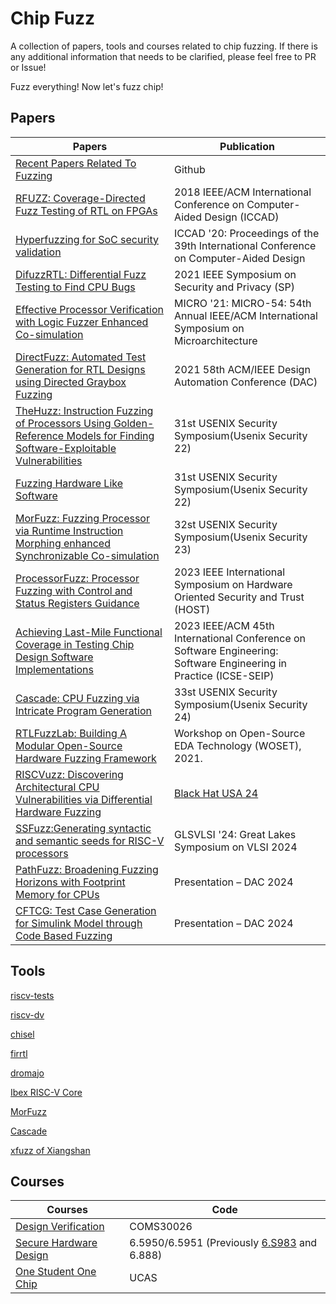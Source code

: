 # Chip Fuzz

A collection of papers, tools and courses related to chip fuzzing. If there is any additional information that needs to be clarified, please feel free to PR or Issue!

Fuzz everything! Now let's fuzz chip!

## Papers
| Papers| Publication |
| --- | --- |
| [Recent Papers Related To Fuzzing](https://github.com/wcventure/FuzzingPaper)  | Github  |
| [RFUZZ: Coverage-Directed Fuzz Testing of RTL on FPGAs](https://dl.acm.org/doi/10.1145/3240765.3240842) | 2018 IEEE/ACM International Conference on Computer-Aided Design (ICCAD)|
| [Hyperfuzzing for SoC security validation](https://dl.acm.org/doi/10.1145/3400302.3415709) |  ICCAD '20: Proceedings of the 39th International Conference on Computer-Aided Design  |
| [DifuzzRTL: Differential Fuzz Testing to Find CPU Bugs](https://ieeexplore.ieee.org/document/9519470) | 2021 IEEE Symposium on Security and Privacy (SP) |
| [Effective Processor Verification with Logic Fuzzer Enhanced Co-simulation](https://dl.acm.org/doi/10.1145/3466752.3480092) |  MICRO '21: MICRO-54: 54th Annual IEEE/ACM International Symposium on Microarchitecture |
| [DirectFuzz: Automated Test Generation for RTL Designs using Directed Graybox Fuzzing](https://ieeexplore.ieee.org/document/9586289/) |  2021 58th ACM/IEEE Design Automation Conference (DAC)  |
| [TheHuzz: Instruction Fuzzing of Processors Using Golden-Reference Models for Finding Software-Exploitable Vulnerabilities](https://www.usenix.org/conference/usenixsecurity22/presentation/kande) |   31st USENIX Security Symposium(Usenix Security 22)  |
| [Fuzzing Hardware Like Software](https://www.usenix.org/conference/usenixsecurity22/presentation/trippel) |  31st USENIX Security Symposium(Usenix Security 22)  |
| [MorFuzz: Fuzzing Processor via Runtime Instruction Morphing enhanced Synchronizable Co-simulation](https://www.usenix.org/conference/usenixsecurity23/presentation/xu-jinyan) |  32st USENIX Security Symposium(Usenix Security 23)  |
| [ProcessorFuzz: Processor Fuzzing with Control and Status Registers Guidance](https://ieeexplore.ieee.org/document/10133714) |  2023 IEEE International Symposium on Hardware Oriented Security and Trust (HOST)  |
| [Achieving Last-Mile Functional Coverage in Testing Chip Design Software Implementations](https://ieeexplore.ieee.org/document/10172806) |  2023 IEEE/ACM 45th International Conference on Software Engineering: Software Engineering in Practice (ICSE-SEIP)  |
| [Cascade: CPU Fuzzing via Intricate Program Generation](https://comsec.ethz.ch/research/hardware-design-security/cascade-cpu-fuzzing-via-intricate-program-generation/) | 33st USENIX Security Symposium(Usenix Security 24)   |
| [RTLFuzzLab: Building A Modular Open-Source Hardware Fuzzing Framework](https://woset-workshop.github.io/PDFs/2021/a10.pdf) |  Workshop on Open-Source EDA Technology (WOSET), 2021.  |
| [RISCVuzz: Discovering Architectural CPU Vulnerabilities via Differential Hardware Fuzzing](https://ghostwriteattack.com/) |  [Black Hat USA 24](https://www.blackhat.com/us-24/briefings/schedule/index.html#arbitrary-data-manipulation-and-leakage-with-cpu-zero-day-bugs-on-risc-v-38293)  |
| [SSFuzz:Generating syntactic and semantic seeds for RISC-V processors](https://dl.acm.org/doi/10.1145/3649476.3658712) |  GLSVLSI '24: Great Lakes Symposium on VLSI 2024  |
| [PathFuzz: Broadening Fuzzing Horizons with Footprint Memory for CPUs](https://61dac.conference-program.com/presentation/?id=RESEARCH419&sess=sess136) |  Presentation – DAC 2024  |
| [CFTCG: Test Case Generation for Simulink Model through Code Based Fuzzing](http://www.wingtecher.com/themes/WingTecherResearch/assets/papers/paper_from_24/CFTCG_DAC24.pdf) |  Presentation – DAC 2024   |
<!-- 
| []() |    |
| []() |    | -->

## Tools

[riscv-tests](https://github.com/riscv-software-src/riscv-tests) 

[riscv-dv](https://github.com/chipsalliance/riscv-dv) 

[chisel](https://github.com/chipsalliance/chisel) 

[firrtl](https://github.com/chipsalliance/firrtl) 

[dromajo](https://github.com/chipsalliance/dromajo) 

[Ibex RISC-V Core](https://github.com/lowRISC/ibex) 

[MorFuzz](https://github.com/sycuricon/MorFuzz)

[Cascade](https://github.com/comsec-group/cascade-artifacts)

[xfuzz of Xiangshan](https://github.com/OpenXiangShan/xfuzz) 


<!--
[]() 
-->


## Courses
|  Courses  |  Code  |
|-------|-------|
| [Design Verification](https://uobdv.github.io/Design-Verification/) | COMS30026 |
| [Secure Hardware Design](https://shd.mit.edu/2024/) | 6.5950/6.5951 (Previously [6.S983](csg.csail.mit.edu/6.S983/) and 6.888) |
| [One Student One Chip](https://ysyx.oscc.cc/docs/en/) | UCAS |
